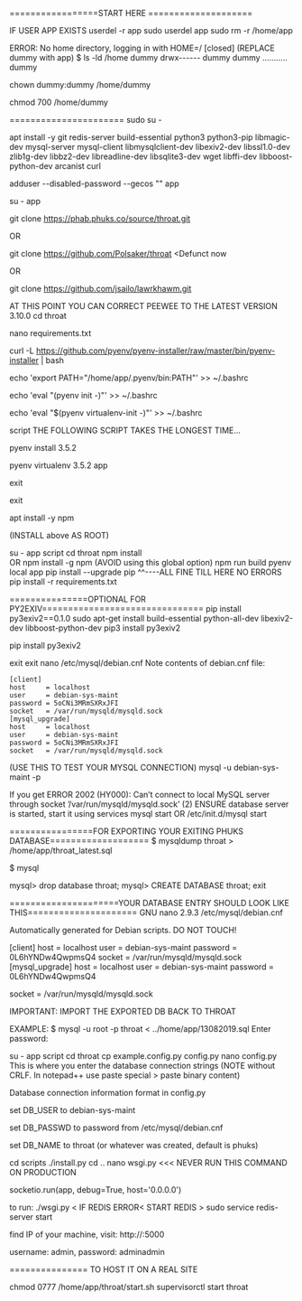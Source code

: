 =================START HERE ====================

IF USER APP EXISTS
userdel -r app
sudo userdel app
sudo rm -r /home/app

ERROR: No home directory, logging in with HOME=/ [closed] (REPLACE dummy with app)
$ ls -ld /home dummy
drwx------ dummy dummy ........... dummy

 chown dummy:dummy /home/dummy
 
 chmod 700 /home/dummy

======================
sudo su -

apt install -y git redis-server build-essential python3 python3-pip libmagic-dev mysql-server mysql-client libmysqlclient-dev libexiv2-dev libssl1.0-dev zlib1g-dev libbz2-dev libreadline-dev libsqlite3-dev wget libffi-dev libboost-python-dev arcanist curl


adduser --disabled-password --gecos "" app


su - app

git clone https://phab.phuks.co/source/throat.git

OR

git clone https://github.com/Polsaker/throat <Defunct now

OR

git clone https://github.com/jsailo/lawrkhawm.git

AT THIS POINT YOU CAN CORRECT PEEWEE TO THE LATEST VERSION 3.10.0
cd throat

nano requirements.txt
                                                      

curl -L https://github.com/pyenv/pyenv-installer/raw/master/bin/pyenv-installer | bash
                                                      
echo 'export PATH="/home/app/.pyenv/bin:PATH"' >> ~/.bashrc
 
echo 'eval "(pyenv init -)"' >> ~/.bashrc
 
echo 'eval "$(pyenv virtualenv-init -)"' >> ~/.bashrc
 

script
THE FOLLOWING SCRIPT TAKES THE LONGEST TIME...
 
pyenv install 3.5.2

 pyenv virtualenv 3.5.2 app

 exit

 exit

 <BLANK SCREEN>

apt install -y npm
  
(INSTALL above AS ROOT)

su - app
script
cd throat
npm install  
OR 
npm install -g npm (AVOID using this global option)
npm run build
pyenv local app
pip install --upgrade pip
^^----ALL FINE TILL HERE NO ERRORS
pip install -r requirements.txt

===============OPTIONAL FOR PY2EXIV===============================
pip install py3exiv2==0.1.0
sudo apt-get install build-essential python-all-dev libexiv2-dev libboost-python-dev
pip3 install py3exiv2

pip install py3exiv2

exit
exit
nano /etc/mysql/debian.cnf
Note contents of debian.cnf file: 

    [client]
    host     = localhost
    user     = debian-sys-maint
    password = 5oCNi3MRmSXRxJFI
    socket   = /var/run/mysqld/mysqld.sock
    [mysql_upgrade]
    host     = localhost
    user     = debian-sys-maint
    password = 5oCNi3MRmSXRxJFI
    socket   = /var/run/mysqld/mysqld.sock

(USE THIS TO TEST YOUR MYSQL CONNECTION)
mysql -u debian-sys-maint -p

If you get ERROR 2002 (HY000): Can’t connect to local MySQL server through socket ’/var/run/mysqld/mysqld.sock’ (2)
ENSURE database server is started, start it using
services mysql start
OR 
/etc/init.d/mysql start

================FOR EXPORTING YOUR EXITING PHUKS DATABASE===================
$ mysqldump throat > /home/app/throat_latest.sql

$ mysql

mysql> drop database throat;
mysql> CREATE DATABASE throat;
exit

=====================YOUR DATABASE ENTRY SHOULD LOOK LIKE THIS=====================
  GNU nano 2.9.3
  /etc/mysql/debian.cnf                                           

Automatically generated for Debian scripts. DO NOT TOUCH!

[client]
host     = localhost
user     = debian-sys-maint
password = 0L6hYNDw4QwpmsQ4
socket   = /var/run/mysqld/mysqld.sock
[mysql_upgrade]
host     = localhost
user     = debian-sys-maint
password = 0L6hYNDw4QwpmsQ4

socket   = /var/run/mysqld/mysqld.sock

IMPORTANT: IMPORT THE EXPORTED DB BACK TO THROAT

EXAMPLE: 
$ mysql -u root -p throat < ../home/app/13082019.sql
Enter password:

su - app
script
cd throat
cp example.config.py config.py
nano config.py
This is where you enter the database connection strings (NOTE without CRLF. In notepad++ use paste special > paste binary content)

Database connection information format in config.py

set DB_USER to debian-sys-maint

set DB_PASSWD to password from /etc/mysql/debian.cnf

set DB_NAME to throat (or whatever was created, default is phuks)

cd scripts
./install.py
cd ..
nano wsgi.py   <<< NEVER RUN THIS COMMAND ON PRODUCTION

socketio.run(app, debug=True, host='0.0.0.0')

to run: ./wsgi.py   < IF REDIS ERROR< START REDIS > sudo service redis-server start 

find IP of your machine, visit: http://<ip address>:5000

username: admin, password: adminadmin

===============
TO HOST IT ON A REAL SITE

chmod 0777 /home/app/throat/start.sh
supervisorctl start throat
